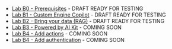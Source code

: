 - [Lab B0 - Prerequisites](/copilot-camp/pages/custom-engine/00-prerequisites) - DRAFT READY FOR TESTING
- [Lab B1 - Custom Engine Copilot](/copilot-camp/pages/custom-engine/01-custom-enging-copilot) - DRAFT READY FOR TESTING
- [Lab B2 - Bring your data (RAG)](/copilot-camp/pages/custom-engine/02-rag) - DRAFT READY FOR TESTING
- [Lab B3 - Powered by AI Kit](/copilot-camp/pages/custom-engine/03-powered-by-ai) - COMING SOON
- [Lab B4 - Add actions](/copilot-camp/pages/custom-engine/04-actions) - COMING SOON
- [Lab B4 - Add authentication](/copilot-camp/pages/custom-engine/04-add-authentication) - COMING SOON
